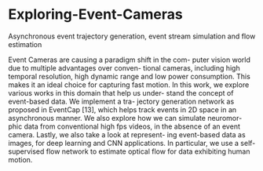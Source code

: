 # Exploring-Event-Cameras
Asynchronous event trajectory generation, event stream simulation and flow estimation

Event Cameras are causing a paradigm shift in the com- puter vision world due to multiple advantages over conven- tional cameras, including high temporal resolution, high dynamic range and low power consumption. This makes it an ideal choice for capturing fast motion. In this work, we explore various works in this domain that help us under- stand the concept of event-based data. We implement a tra- jectory generation network as proposed in EventCap [13], which helps track events in 2D space in an asynchronous manner. We also explore how we can simulate neuromor- phic data from conventional high fps videos, in the absence of an event camera. Lastly, we also take a look at represent- ing event-based data as images, for deep learning and CNN applications. In particular, we use a self-supervised flow network to estimate optical flow for data exhibiting human motion.

